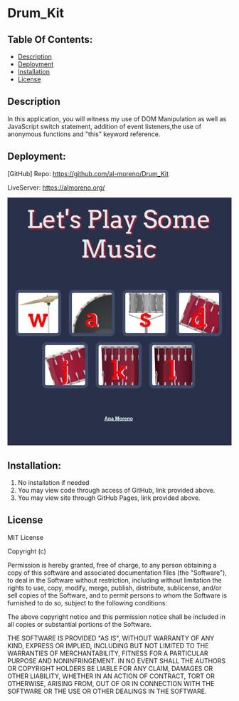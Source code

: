 # Drum_Kit

## Table Of Contents:
- [Description](#Description)
- [Deployment](#Deployment)
- [Installation](#Installation)
- [License](#License)


## Description

In this application, you will witness my use of DOM Manipulation as well as JavaScript switch statement, addition of event listeners,the use of anonymous functions and "this" keyword reference. 

## Deployment: 

[GitHub] Repo: https://github.com/al-moreno/Drum_Kit

LiveServer:  https://almoreno.org/

![picture](image.png)


## Installation:
1.  No installation if needed 
2.  You may view code through access of GitHub, link provided above.
3.  You may view site through GitHub Pages, link provided above. 


## License
MIT License

Copyright (c) 

Permission is hereby granted, free of charge, to any person obtaining a copy of this software and associated documentation files (the "Software"), to deal in the Software without restriction, including without limitation the rights to use, copy, modify, merge, publish, distribute, sublicense, and/or sell copies of the Software, and to permit persons to whom the Software is furnished to do so, subject to the following conditions:

The above copyright notice and this permission notice shall be included in all copies or substantial portions of the Software.

THE SOFTWARE IS PROVIDED "AS IS", WITHOUT WARRANTY OF ANY KIND, EXPRESS OR IMPLIED, INCLUDING BUT NOT LIMITED TO THE WARRANTIES OF MERCHANTABILITY, FITNESS FOR A PARTICULAR PURPOSE AND NONINFRINGEMENT. IN NO EVENT SHALL THE AUTHORS OR COPYRIGHT HOLDERS BE LIABLE FOR ANY CLAIM, DAMAGES OR OTHER LIABILITY, WHETHER IN AN ACTION OF CONTRACT, TORT OR OTHERWISE, ARISING FROM, OUT OF OR IN CONNECTION WITH THE SOFTWARE OR THE USE OR OTHER DEALINGS IN THE SOFTWARE.
 
